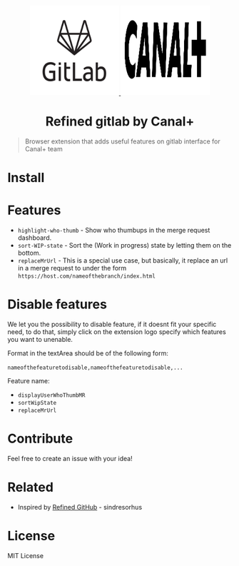 <div align="center">
  <a href="https://about.gitlab.com/">
    <img src="media/gitlab-logo-1-color-black-stacked-rgb.png" alt="gitlab logo" width="200" height="200">
  </a>
  <a href="https://github.com/canalplus">
    <img src="media/canal.png" alt="canal logo" width="200" height="200">
  </a>
</div>

<h1 align="center">Refined gitlab by Canal+</h1>

> Browser extension that adds useful features on gitlab interface for Canal+ team

# Install

# Features

- `highlight-who-thumb` - Show who thumbups in the merge request dashboard.
- `sort-WIP-state` - Sort the (Work in progress) state by letting them on the bottom.
- `replaceMrUrl` - This is a special use case, but basically, it replace an url in a merge request to under the form `https://host.com/nameofthebranch/index.html`

# Disable features

We let you the possibility to disable feature, if it doesnt fit your specific need, to do that, simply click on the extension logo specify which features you want to unenable.

Format in the textArea should be of the following form:

`nameofthefeaturetodisable,nameofthefeaturetodisable,...`

Feature name:

- `displayUserWhoThumbMR`
- `sortWipState`
- `replaceMrUrl`

# Contribute

Feel free to create an issue with your idea!

# Related

- Inspired by [Refined GitHub](https://github.com/sindresorhus/refined-github) - sindresorhus

# License

MIT License
